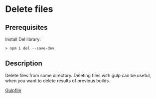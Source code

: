 # Delete files
## Prerequisites
Install Del library:
```
> npm i del --save-dev
```

## Description
Delete files from some directory. Deleting files with gulp can be useful, when you want to delete results of previous builds.

[Gulpfile](gulpfile.js)